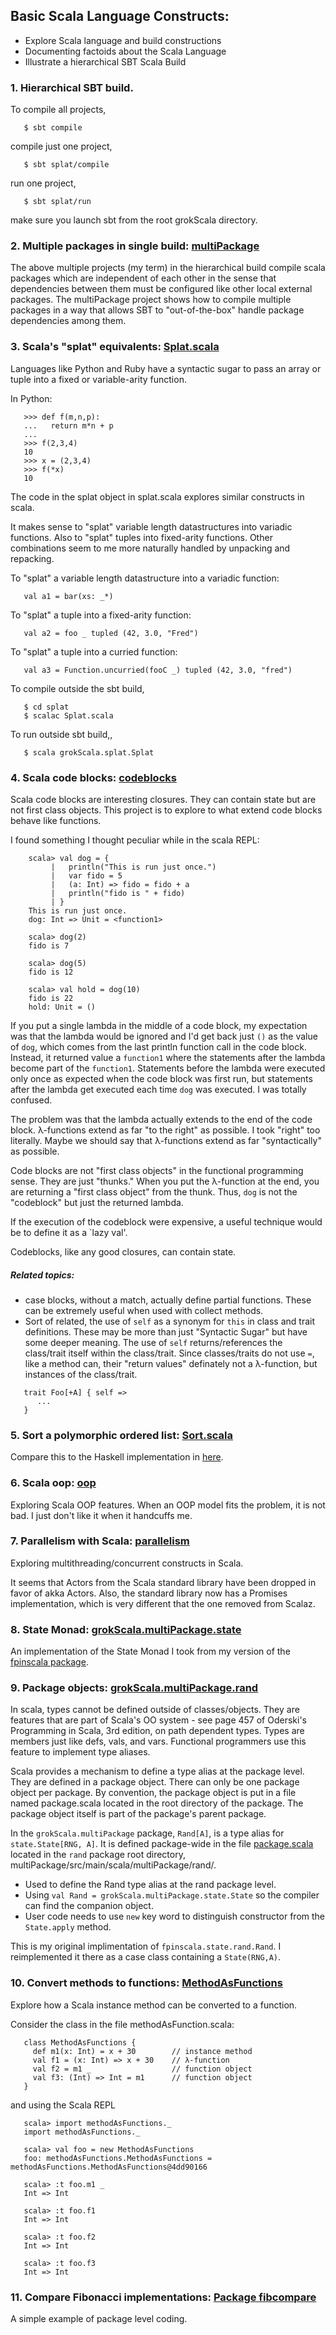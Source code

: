 ## Basic Scala Language Constructs:
* Explore Scala language and build constructions
* Documenting factoids about the Scala Language
* Illustrate a hierarchical SBT Scala Build

### 1. Hierarchical SBT build.
To compile all projects,
```
   $ sbt compile
```
compile just one project,
```
   $ sbt splat/compile
```
run one project,
```
   $ sbt splat/run
```
make sure you launch sbt from the root grokScala directory.

### 2. Multiple packages in single build: [multiPackage](multiPackage/)
The above multiple projects (my term) in the hierarchical build compile
scala packages which are independent of each other in the sense that
dependencies between them must be configured like other local external
packages.  The multiPackage project shows how to compile multiple packages
in a way that allows SBT to "out-of-the-box" handle package dependencies
among them.

### 3. Scala's "splat" equivalents: [Splat.scala](splat/Splat.scala)
Languages like Python and Ruby have a syntactic sugar to pass an
array or tuple into a fixed or variable-arity function.

In Python:
```
   >>> def f(m,n,p):
   ...   return m*n + p
   ...
   >>> f(2,3,4)
   10
   >>> x = (2,3,4)
   >>> f(*x)
   10
```
The code in the splat object in splat.scala explores
similar constructs in scala.

It makes sense to "splat" variable length datastructures into variadic
functions.  Also to "splat" tuples into fixed-arity functions.  Other
combinations seem to me more naturally handled by unpacking and repacking.

To "splat" a variable length datastructure into a variadic function:
```
   val a1 = bar(xs: _*)
```
To "splat" a tuple into a fixed-arity function:
```
   val a2 = foo _ tupled (42, 3.0, "Fred")
```
To "splat" a tuple into a curried function:
```
   val a3 = Function.uncurried(fooC _) tupled (42, 3.0, "fred")
```

To compile outside the sbt build, 
```
   $ cd splat
   $ scalac Splat.scala
```
To run outside sbt build,,
```
   $ scala grokScala.splat.Splat  
```

### 4. Scala code blocks: [codeblocks](codeblocks/)
Scala code blocks are interesting closures.  They can contain state
but are not first class objects.  This project is to explore to what
extend code blocks behave like functions.

I found something I thought peculiar while in the scala REPL:
```
    scala> val dog = {
         |   println("This is run just once.")
         |   var fido = 5
         |   (a: Int) => fido = fido + a
         |   println("fido is " + fido)
         | }
    This is run just once.
    dog: Int => Unit = <function1>
    
    scala> dog(2)
    fido is 7

    scala> dog(5)
    fido is 12

    scala> val hold = dog(10)
    fido is 22
    hold: Unit = ()
```
If you put a single lambda in the middle of a code block, my expectation
was that the lambda would be ignored and I'd get back just `()` as the
value of `dog`, which comes from the last println function call in
the code block.  Instead, it returned value a `function1` where the
statements after the lambda become part of the `function1`.  Statements
before the lambda were executed only once as expected when the code block
was first run, but statements after the lambda get executed each time `dog`
was executed.  I was totally confused.

The problem was that the lambda actually extends to the end of the code block.
λ-functions extend as far "to the right" as possible.  I took "right" too
literally.  Maybe we should say that λ-functions extend as far "syntactically"
as possible.

Code blocks are not "first class objects" in the functional programming
sense.  They are just "thunks."  When you put the λ-function at the end,
you are returning a "first class object" from the thunk.  Thus, `dog` is
not the "codeblock" but just the returned lambda.

If the execution of the codeblock were expensive, a useful technique would be
to define it as a `lazy val'. 

Codeblocks, like any good closures, can contain state.

##### Related topics:
* case blocks, without a match, actually define partial functions.  These
  can be extremely useful when used with collect methods.
* Sort of related, the use of `self` as a synonym for `this` in class and
  trait definitions.  These may be more than just "Syntactic Sugar" but
  have some deeper meaning.  The use of `self` returns/references the
  class/trait itself within the class/trait.  Since classes/traits do not
  use `=`, like a method can, their "return values" definately 
  not a λ-function, but instances of the class/trait.

```
   trait Foo[+A] { self =>
      ...
   }
```

### 5. Sort a polymorphic ordered list: [Sort.scala](sort/Sort.scala)
Compare this to the Haskell implementation in
[here](../../Haskell/haskellIntroProgramming/examples/Sort.hs).

### 6. Scala oop: [oop](oop/)
Exploring Scala OOP features.  When an OOP model fits the problem, it is not
bad.  I just don't like it when it handcuffs me.

### 7. Parallelism with Scala: [parallelism](parallelism/)
Exploring multithreading/concurrent constructs in Scala.

It seems that Actors from the Scala standard library have been dropped in
favor of akka Actors.  Also, the standard library now has a Promises
implementation, which is very different that the one removed from Scalaz.

### 8. State Monad: [grokScala.multiPackage.state](multiPackage/src/main/scala/multiPackage/state/State.scala)
An implementation of the State Monad I took from my version of
the [fpinscala package](../fpinscala).

### 9. Package objects: [grokScala.multiPackage.rand](multiPackage/src/main/scala/multiPackage/rand/)
In scala, types cannot be defined outside of classes/objects.  They are
features that are part of Scala's OO system - see page 457 of Oderski's
Programming in Scala, 3rd edition, on path dependent types.  Types are
members just like defs, vals, and vars.  Functional programmers use this
feature to implement type aliases.

Scala provides a mechanism to define a type alias at the package level.
They are defined in a package object.  There can only be one package object
per package.  By convention, the package object is put in a file named
package.scala located in the root directory of the package.  The package
object itself is part of the package's parent package.

In the `grokScala.multiPackage` package, `Rand[A]`, is a type alias for
`state.State[RNG, A]`.  It is defined package-wide in the file
[package.scala](multiPackage/src/main/scala/multiPackage/rand/package.scala)
located in the
`rand` package root directory, multiPackage/src/main/scala/multiPackage/rand/. 
* Used to define the Rand type alias at the rand package level.
* Using `val Rand = grokScala.multiPackage.state.State` so the compiler can
  find the companion object.
* User code needs to use `new` key word to distinguish constructor from
  the `State.apply` method.

This is my original implimentation of `fpinscala.state.rand.Rand`.
I reimplemented it there as a case class containing a `State(RNG,A)`.

### 10. Convert methods to functions: [MethodAsFunctions](methodAsFunctions/methodAsFunctions.scala)
Explore how a Scala instance method can be converted to a function.

Consider the class in the file methodAsFunction.scala:
```
   class MethodAsFunctions {
     def m1(x: Int) = x + 30        // instance method
     val f1 = (x: Int) => x + 30    // λ-function
     val f2 = m1 _                  // function object
     val f3: (Int) => Int = m1      // function object
   }
```
and using the Scala REPL
```
   scala> import methodAsFunctions._
   import methodAsFunctions._
   
   scala> val foo = new MethodAsFunctions
   foo: methodAsFunctions.MethodAsFunctions = methodAsFunctions.MethodAsFunctions@4dd90166
   
   scala> :t foo.m1 _
   Int => Int
   
   scala> :t foo.f1
   Int => Int
   
   scala> :t foo.f2
   Int => Int
   
   scala> :t foo.f3
   Int => Int
```

### 11. Compare Fibonacci implementations: [Package fibcompare](fib/fibcompare.scala)
A simple example of package level coding.
